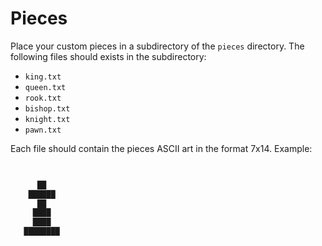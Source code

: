 # Pieces

Place your custom pieces in a subdirectory of the `pieces` directory.
The following files should exists in the subdirectory:

* `king.txt`
* `queen.txt`
* `rook.txt`
* `bishop.txt`
* `knight.txt`
* `pawn.txt`

Each file should contain the pieces ASCII art in the format 7x14. Example:
```

```
```txt
              
      ██      
    ██████    
      ██      
     ████     
     ████     
   ████████   
```
```
```

